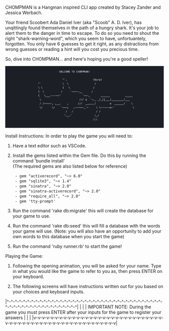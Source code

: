 CHOMPMAN is a Hangman inspired CLI app created by Stacey Zander and Jessica Werbach.

Your friend Scoobert Ada Daniel Iver (aka "Scoob" A. D. Iver), has unqittingly found themselves in the path of a hungry shark.
It's your job to alert them to the danger in time to escape. To do so you need to shout the right "shark-warning-word", which
you seem to have, unfortuantely, forgotten. You only have 6 guesses to get it right, as any distractions from wrong guesses or 
reading a hint will you cost you precious time. 

So, dive into CHOMPMAN... and here's hoping you're a good speller!

![image](./chompman_img.png?raw=true "chompman image")


Install Instructions:
In order to play the game you will need to:

1. Have a text editor such as VSCode.

2. Install the gems listed within the Gem file. Do this by running the command   'bundle install'  
   (The required gems are also listed below for reference)

        - gem "activerecord", "~> 6.0"
        - gem "sqlite3", "~> 1.4"
        - gem "sinatra", "~> 2.0"
        - gem "sinatra-activerecord", "~> 2.0"
        - gem "require_all", "~> 2.0"
        - gem 'tty-prompt'

3. Run the command   'rake db:migrate'   this will create the database for your game to use.

4. Run the command   'rake db:seed'   this will fill a database with the words your game will use. (Note: you will also have an 
   opportunity to add your own words to this database when you start the game)

5. Run the command   'ruby runner.rb'   to start the game!



Playing the Game:

1. Following the opening animation, you will be asked for your name.
   Type in what you would like the game to refer to you as, then press ENTER on your keyboard.

2. The following screens will have instructions written out for you based on your choices and keyboard inputs.

 |^-^-^-^-^-^-^-^-^-^-^-^-^-^-^-^-^-^-^-^-^-^-^-^-^-^-^-^-^-^-^-^-^-^-^-^-^-^-^-^-^-^-^-^-^-^-^-^-^-^-^-^-^-^-^-^|
 |                                                                                                               |
 | IMPORTANT NOTE: During the game you must press ENTER after your inputs for the  game to register your answers |
 |                                                                                                               |
 |v-v-v-v-v-v-v-v-v-v-v-v-v-v-v-v-v-v-v-v-v-v-v-v-v-v-v-v-v-v-v-v-v-v-v-v-v-v-v-v-v-v-v-v-v-v-v-v-v-v-v-v-v-v-v-v|


